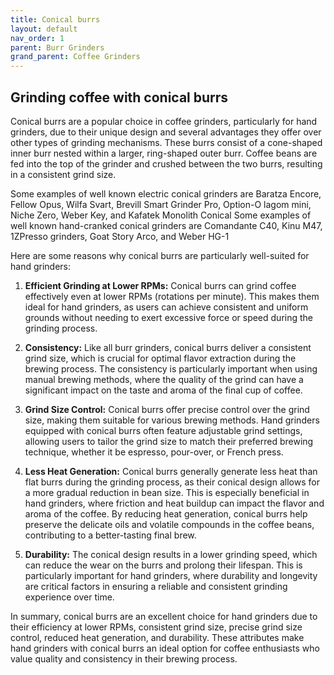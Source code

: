 ```yaml
---
title: Conical burrs
layout: default
nav_order: 1
parent: Burr Grinders
grand_parent: Coffee Grinders
---
```


## Grinding coffee with conical burrs
Conical burrs are a popular choice in coffee grinders, particularly for hand grinders, due to their unique design and several advantages they offer over other types of grinding mechanisms. These burrs consist of a cone-shaped inner burr nested within a larger, ring-shaped outer burr. Coffee beans are fed into the top of the grinder and crushed between the two burrs, resulting in a consistent grind size.

Some examples of well known electric conical grinders are Baratza Encore, Fellow Opus, Wilfa Svart, Brevill Smart Grinder Pro, Option-O lagom mini, Niche Zero, Weber Key, and Kafatek Monolith Conical
Some examples of well known hand-cranked conical grinders are Comandante C40, Kinu M47, 1ZPresso grinders, Goat Story Arco, and Weber HG-1


Here are some reasons why conical burrs are particularly well-suited for hand grinders:

1. **Efficient Grinding at Lower RPMs:** Conical burrs can grind coffee effectively even at lower RPMs (rotations per minute). This makes them ideal for hand grinders, as users can achieve consistent and uniform grounds without needing to exert excessive force or speed during the grinding process.

2. **Consistency:** Like all burr grinders, conical burrs deliver a consistent grind size, which is crucial for optimal flavor extraction during the brewing process. The consistency is particularly important when using manual brewing methods, where the quality of the grind can have a significant impact on the taste and aroma of the final cup of coffee.

3. **Grind Size Control:** Conical burrs offer precise control over the grind size, making them suitable for various brewing methods. Hand grinders equipped with conical burrs often feature adjustable grind settings, allowing users to tailor the grind size to match their preferred brewing technique, whether it be espresso, pour-over, or French press.

4. **Less Heat Generation:** Conical burrs generally generate less heat than flat burrs during the grinding process, as their conical design allows for a more gradual reduction in bean size. This is especially beneficial in hand grinders, where friction and heat buildup can impact the flavor and aroma of the coffee. By reducing heat generation, conical burrs help preserve the delicate oils and volatile compounds in the coffee beans, contributing to a better-tasting final brew.

5. **Durability:** The conical design results in a lower grinding speed, which can reduce the wear on the burrs and prolong their lifespan. This is particularly important for hand grinders, where durability and longevity are critical factors in ensuring a reliable and consistent grinding experience over time.

In summary, conical burrs are an excellent choice for hand grinders due to their efficiency at lower RPMs, consistent grind size, precise grind size control, reduced heat generation, and durability. These attributes make hand grinders with conical burrs an ideal option for coffee enthusiasts who value quality and consistency in their brewing process.

